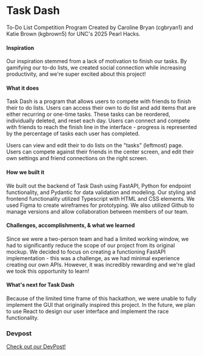 # Task Dash

To-Do List Competition Program
Created by Caroline Bryan (cgbryan1) and Katie Brown (kgbrown5) for UNC's 2025 Pearl Hacks.

#### Inspiration

Our inspiration stemmed from a lack of motivation to finish our tasks. By gamifying our to-do lists, we created social connection while increasing productivity, and we're super excited about this project!

#### What it does

Task Dash is a program that allows users to compete with friends to finish their to do lists. Users can access their own to do list and add items that are either recurring or one-time tasks. These tasks can be reordered, individually deleted, and reset each day. Users can connect and compete with friends to reach the finish line in the interface - progress is represented by the percentage of tasks each user has completed.

Users can view and edit their to do lists on the "tasks" (leftmost) page. Users can compete against their friends in the center screen, and edit their own settings and friend connections on the right screen.

#### How we built it

We built out the backend of Task Dash using FastAPI, Python for endpoint functionality, and Pydantic for data validation and modeling. Our styling and frontend functionality utilized Typescript with HTML and CSS elements.
We used Figma to create wireframes for prototyping. We also utilized Github to manage versions and allow collaboration between members of our team.

#### Challenges, accomplishments, & what we learned

Since we were a two-person team and had a limited working window, we had to significantly reduce the scope of our project from its original mockup. We decided to focus on creating a functioning FastAPI implementation - this was a challenge, as we had minimal experience creating our own APIs. However, it was incredibly rewarding and we're glad we took this opportunity to learn!

#### What's next for Task Dash

Because of the limited time frame of this hackathon, we were unable to fully implement the GUI that originally inspired this project. In the future, we plan to use React to design our user interface and implement the race functionality.

### Devpost

[Check out our DevPost!
](https://devpost.com/software/task-dash)

